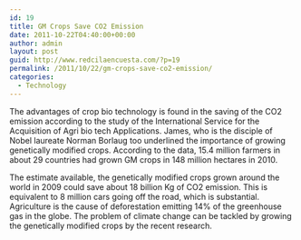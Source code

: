 ```yaml
---
id: 19
title: GM Crops Save CO2 Emission
date: 2011-10-22T04:40:00+00:00
author: admin
layout: post
guid: http://www.redcilaencuesta.com/?p=19
permalink: /2011/10/22/gm-crops-save-co2-emission/
categories:
  - Technology
---
```

The advantages of crop bio technology is found in the saving of the CO2 emission according to the study of the International Service for the Acquisition of Agri bio tech Applications. James, who is the disciple of Nobel laureate Norman Borlaug too underlined the importance of growing genetically modified crops. According to the data, 15.4 million farmers in about 29 countries had grown GM crops in 148 million hectares in 2010.

The estimate available, the genetically modified crops grown around the world in 2009 could save about 18 billion Kg of CO2 emission. This is equivalent to 8 million cars going off the road, which is substantial. Agriculture is the cause of deforestation emitting 14% of the greenhouse gas in the globe. The problem of climate change can be tackled by growing the genetically modified crops by the recent research.